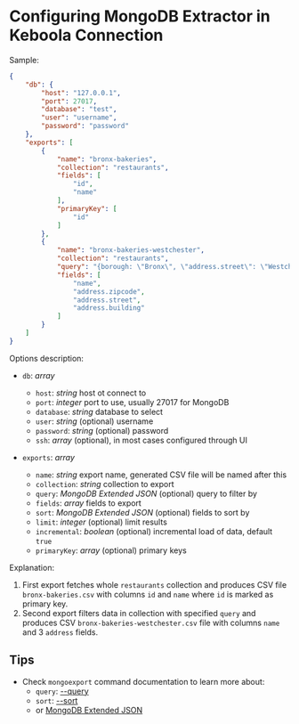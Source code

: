 # Configuring MongoDB Extractor in Keboola Connection

Sample:

```json
{
    "db": {
        "host": "127.0.0.1",
        "port": 27017,
        "database": "test",
        "user": "username",
        "password": "password"
    },
    "exports": [
        {
            "name": "bronx-bakeries",
            "collection": "restaurants",
            "fields": [
                "id",
                "name"
            ],
            "primaryKey": [
                "id"
            ]
        },
        {
            "name": "bronx-bakeries-westchester",
            "collection": "restaurants",
            "query": "{borough: \"Bronx\", \"address.street\": \"Westchester Avenue\"}",
            "fields": [
                "name",
                "address.zipcode",
                "address.street",
                "address.building"
            ]
        }
    ]
}
```

Options description:

- `db`: *array*
    - `host`: *string* host ot connect to
    - `port`: *integer* port to use, usually 27017 for MongoDB
    - `database`: *string* database to select
    - `user`: *string* (optional) username
    - `password`: *string* (optional) password
    - `ssh`: *array* (optional), in most cases configured through UI

- `exports`: *array*
    - `name`: *string* export name, generated CSV file will be named after this
    - `collection`: *string* collection to export
    - `query`: *MongoDB Extended JSON* (optional) query to filter by
    - `fields`: *array* fields to export
    - `sort`: *MongoDB Extended JSON* (optional) fields to sort by
    - `limit`: *integer* (optional) limit results
    - `incremental`: *boolean* (optional) incremental load of data, default `true`
    - `primaryKey`: *array* (optional) primary keys

Explanation:

1. First export fetches whole `restaurants` collection and produces CSV file `bronx-bakeries.csv`
with columns `id` and `name` where `id` is marked as primary key.
2. Second export filters data in collection with specified `query` and produces CSV
`bronx-bakeries-westchester.csv` file with columns `name` and 3 `address` fields.

## Tips

- Check `mongoexport` command documentation to learn more about:
    - `query`: [--query](https://docs.mongodb.org/v3.2/reference/program/mongoexport/#cmdoption--query)
    - `sort`: [--sort](https://docs.mongodb.org/v3.2/reference/program/mongoexport/#cmdoption--sort)
    - or [MongoDB Extended JSON](https://docs.mongodb.org/v3.2/reference/mongodb-extended-json/)
